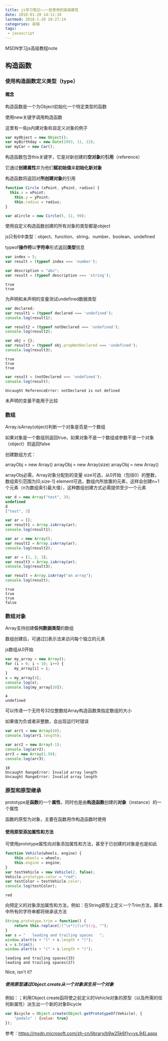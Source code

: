 ```yaml
---
title: js学习笔记——一些常用的高级属性
date: 2018-01-20 14:11:34
lastmod: 2018-1-20 20:27:14
categories: 前端
tags: 
 - javascript
---
```


MSDN学习js高级教程note

<!--more-->

## 构造函数

### 使用构造函数定义类型（type）

#### 概念

构造函数是一个为Object初始化一个特定类型的函数

使用new关键字调用构造函数

这里有一些js内建对象和自定义对象的例子

```javascript
var myObject = new Object();
var myBirthday = new Date(1993, 11, 12);
var myCar = new Car();
```

构造函数包含this关键字，它是对新创建的**空对象**的**引用**（reference）

它通过**创建属性**并为他们**赋初始值**来**初始化新对象**

构造函数将返回对**所创建对象**的引用

```javascript
function Circle (xPoint, yPoint, radius) {
  this.x = xPoint;
	this.y = yPoint;
	this.radius = radius;
}
```

```javascript
var aCircle = new Circle(5, 11, 99);
```

使用自定义构造函数创建的所有对象的类型都是object

js只有6中类型：object、function、string、number、boolean、undefined

typeof**操作符**以**字符串**形式返回**类型**信息

```javascript
var index = 5;
var result = (typeof index === 'number');

var description = "abc";
var result = (typeof description === 'string');
```

```
true
true
```

为声明和未声明的变量测试undefined数据类型

```javascript
var declared;
var result1 = (typeof declared === 'undefined');
console.log(result1);

var result2 = (typeof notDeclared === 'undefined');
console.log(result2);

var obj = {};
var result3 = (typeof obj.propNotDeclared === 'undefined');
console.log(result3);
```

```
true
true
true
```

```javascript
var result = (notDeclared === 'undefined');
console.log(result);
```

```
Uncaught ReferenceError: notDeclared is not defined
```

未声明的变量不能用于比较

### 数组

Array.isArray(object)判断一个对象是否是一个数组

如果对象是一个数组则返回true，如果对象不是一个数组或参数不是一个对象（object）则返回false

创建数组方式：

arrayObj = new Array()
arrayObj = new Array(size)
arrayObj = new Array()

arrayObj必需，Array对象分配到的变量
size可选，从0开始（包括0）的整数，数组索引范围为[0,size-1]
element可选，数组内所放置的元素，这样会创建n+1个元素（n为数组索引最大值），这种数组创建方式必需提供至少一个元素

```javascript
var d = new Array("test", 3);
undefined
d
["test", 3]
```

```javascript
var ar = [];
var result1 = Array.isArray(ar);
console.log(result1);

var ar = new Array();
var result2 = Array.isArray(ar);
console.log(result2);

var ar = [1, 2, 3];
var result3 = Array.isArray(ar);
console.log(result3);

var result = Array.isArray("an array");
console.log(result);
```

```
true
true
true
false
```

### 数组对象

Array支持创建**任何数据类型**的数组

数组创建后，可通过[]表示法来访问每个独立的元素

js数组从0开始

```javascript
var my_array = new Array();
for (i = 0; i < 10; i++) {
	my_array[i] = i;
}
x = my_array[4];
console.log(x);
console.log(my_array[10]);
```

```
4
undefined
```

可以传递一个无符号32位整数给Array构造函数类指定数组的大小

如果值为负或者非整数，会出现运行时错误

```javascript
var arr1 = new Array(10);
console.log(arr1.length);

var arr2 = new Array(-1);
console.log(arr2);
arr3 = new Array(1.50);
console.log(arr3);
```

```
10
Uncaught RangeError: Invalid array length
Uncaught RangeError: Invalid array length
```

### 原型和原型继承

prototype是**函数**的一个**属性**，同时也是由**构造函数**创建的**对象**（instance）的一个属性

函数的原型为对象，主要在函数用作构造函数时使用


#### 使用原型添加属性和方法

可使用prototype属性向对象添加属性和方法，甚至于已创建的对象是也是如此

```javascript
function Vehicle(wheels, engine) {
	this.wheels = wheels;
	this.engine = engine;
}
var testVehicle = new Vehicle(2, false);
Vehicle.prototype.color = "red";
var testColor = testVehicle.color;
console.log(testColor);
```

```
red
```

向预定义的对象添加属性和方法，例如：在String原型上定义一个Trim方法，脚本中所有的字符串都将继承该方法

```javascript
String.prototype.trim = function() {
	return this.replace(/(^\s*)|(\s*$)/g, "");
}
var s = "   leading and trailing spaces   ";
window.alert(s + "(" + s.length + ")");
s = s.trim();
window.alert(s + "(" + s.length + ")");
```

```
leading and trailing spaces(33)
leading and trailing spaces(27)
```

Nice, isn't it?

##### 使用原型通过Object.create从一个对象派生另一个对象

例如：；利用Object.create函将使之前定义的Vehicle对象的原型（以及所需的任何新属性）派生出一个新的对象Bicycle

```javascript
var Bicycle = Object.create(Object.getPrototypeOf(Vehicle), {
    "pedals" : {value: true}
});
```

参考：<a href="https://msdn.microsoft.com/zh-cn/library/b9w25k6f(v=vs.94).aspx">https://msdn.microsoft.com/zh-cn/library/b9w25k6f(v=vs.94).aspx</a>
